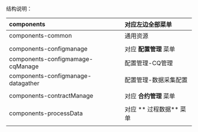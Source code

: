 结构说明：

| components | 对应左边全部菜单 |
| :--- | :--- |
| components-common | 通用资源 |
|  |  |
| components-configmanage | 对应  **配置管理**  菜单 |
| components-configmamage-cqManage | 配置管理-CQ管理 |
| components-configmanage-datagather | 配置管理-数据采集配置 |
|  |  |
| components-contractManage | 对应  **合约管理**  菜单 |
|  |  |
| components-processData | 对应 ** 过程数据**  菜单 |
|  |  |



